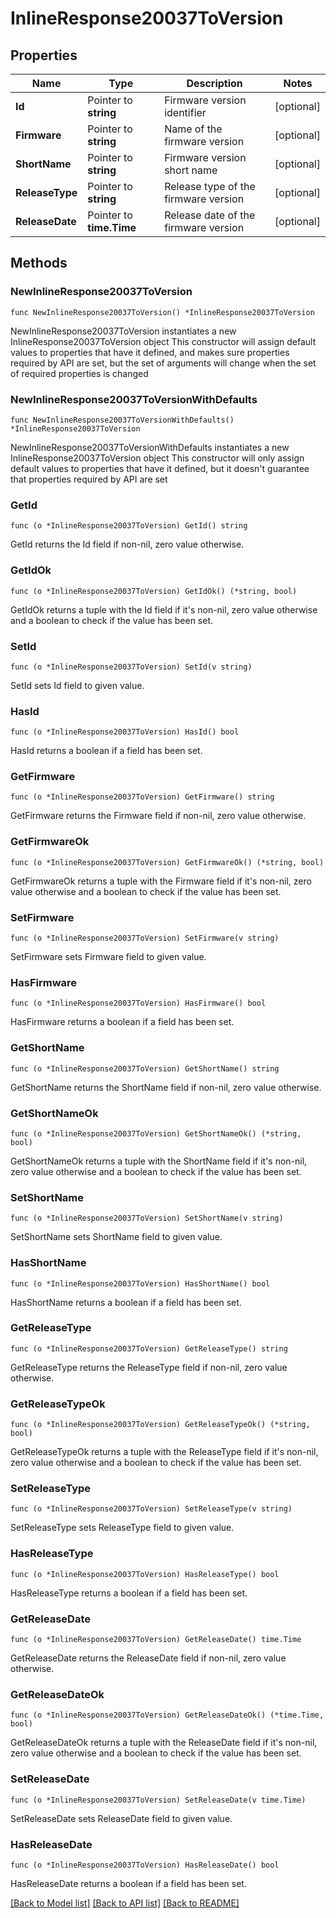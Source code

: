 # InlineResponse20037ToVersion

## Properties

Name | Type | Description | Notes
------------ | ------------- | ------------- | -------------
**Id** | Pointer to **string** | Firmware version identifier | [optional] 
**Firmware** | Pointer to **string** | Name of the firmware version | [optional] 
**ShortName** | Pointer to **string** | Firmware version short name | [optional] 
**ReleaseType** | Pointer to **string** | Release type of the firmware version | [optional] 
**ReleaseDate** | Pointer to **time.Time** | Release date of the firmware version | [optional] 

## Methods

### NewInlineResponse20037ToVersion

`func NewInlineResponse20037ToVersion() *InlineResponse20037ToVersion`

NewInlineResponse20037ToVersion instantiates a new InlineResponse20037ToVersion object
This constructor will assign default values to properties that have it defined,
and makes sure properties required by API are set, but the set of arguments
will change when the set of required properties is changed

### NewInlineResponse20037ToVersionWithDefaults

`func NewInlineResponse20037ToVersionWithDefaults() *InlineResponse20037ToVersion`

NewInlineResponse20037ToVersionWithDefaults instantiates a new InlineResponse20037ToVersion object
This constructor will only assign default values to properties that have it defined,
but it doesn't guarantee that properties required by API are set

### GetId

`func (o *InlineResponse20037ToVersion) GetId() string`

GetId returns the Id field if non-nil, zero value otherwise.

### GetIdOk

`func (o *InlineResponse20037ToVersion) GetIdOk() (*string, bool)`

GetIdOk returns a tuple with the Id field if it's non-nil, zero value otherwise
and a boolean to check if the value has been set.

### SetId

`func (o *InlineResponse20037ToVersion) SetId(v string)`

SetId sets Id field to given value.

### HasId

`func (o *InlineResponse20037ToVersion) HasId() bool`

HasId returns a boolean if a field has been set.

### GetFirmware

`func (o *InlineResponse20037ToVersion) GetFirmware() string`

GetFirmware returns the Firmware field if non-nil, zero value otherwise.

### GetFirmwareOk

`func (o *InlineResponse20037ToVersion) GetFirmwareOk() (*string, bool)`

GetFirmwareOk returns a tuple with the Firmware field if it's non-nil, zero value otherwise
and a boolean to check if the value has been set.

### SetFirmware

`func (o *InlineResponse20037ToVersion) SetFirmware(v string)`

SetFirmware sets Firmware field to given value.

### HasFirmware

`func (o *InlineResponse20037ToVersion) HasFirmware() bool`

HasFirmware returns a boolean if a field has been set.

### GetShortName

`func (o *InlineResponse20037ToVersion) GetShortName() string`

GetShortName returns the ShortName field if non-nil, zero value otherwise.

### GetShortNameOk

`func (o *InlineResponse20037ToVersion) GetShortNameOk() (*string, bool)`

GetShortNameOk returns a tuple with the ShortName field if it's non-nil, zero value otherwise
and a boolean to check if the value has been set.

### SetShortName

`func (o *InlineResponse20037ToVersion) SetShortName(v string)`

SetShortName sets ShortName field to given value.

### HasShortName

`func (o *InlineResponse20037ToVersion) HasShortName() bool`

HasShortName returns a boolean if a field has been set.

### GetReleaseType

`func (o *InlineResponse20037ToVersion) GetReleaseType() string`

GetReleaseType returns the ReleaseType field if non-nil, zero value otherwise.

### GetReleaseTypeOk

`func (o *InlineResponse20037ToVersion) GetReleaseTypeOk() (*string, bool)`

GetReleaseTypeOk returns a tuple with the ReleaseType field if it's non-nil, zero value otherwise
and a boolean to check if the value has been set.

### SetReleaseType

`func (o *InlineResponse20037ToVersion) SetReleaseType(v string)`

SetReleaseType sets ReleaseType field to given value.

### HasReleaseType

`func (o *InlineResponse20037ToVersion) HasReleaseType() bool`

HasReleaseType returns a boolean if a field has been set.

### GetReleaseDate

`func (o *InlineResponse20037ToVersion) GetReleaseDate() time.Time`

GetReleaseDate returns the ReleaseDate field if non-nil, zero value otherwise.

### GetReleaseDateOk

`func (o *InlineResponse20037ToVersion) GetReleaseDateOk() (*time.Time, bool)`

GetReleaseDateOk returns a tuple with the ReleaseDate field if it's non-nil, zero value otherwise
and a boolean to check if the value has been set.

### SetReleaseDate

`func (o *InlineResponse20037ToVersion) SetReleaseDate(v time.Time)`

SetReleaseDate sets ReleaseDate field to given value.

### HasReleaseDate

`func (o *InlineResponse20037ToVersion) HasReleaseDate() bool`

HasReleaseDate returns a boolean if a field has been set.


[[Back to Model list]](../README.md#documentation-for-models) [[Back to API list]](../README.md#documentation-for-api-endpoints) [[Back to README]](../README.md)


